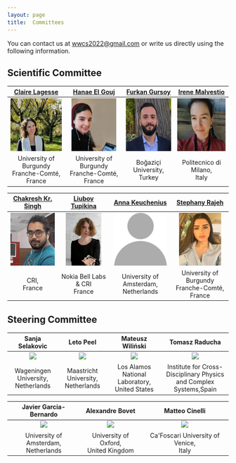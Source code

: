 ```yaml
---
layout: page
title:  Committees
---
```



You can contact us at [wwcs2022@gmail.com](mailto:wwwcs2022@gmail.com) or write us directly using the following information.

## Scientific Committee

|[Claire Lagesse](http://thema.univ-fcomte.fr/page_personnelle/clagesse)|[Hanae El Gouj](http://thema.univ-fcomte.fr/page_personnelle/hanae)|[Furkan Gursoy](https://furkangursoy.github.io)|[Irene Malvestio](https://www.som.polimi.it/people/malvestio-irene/)|
|:-------------------------:|:-------------------------:|:-------------------------:|:-------------------------:|
|<img src="/assets/image/claire.jpg" height="120px"  />|<img src="/assets/image/hanae.jpg" height="120px"  />|<img src="/assets/image/furkan.png" height="120px"  />|<img src="/assets/image/irene_malvestio.jpg" height="120px"  /> | 
|University of Burgundy <br> Franche-Comté, France|University of Burgundy <br> Franche-Comté, France|Boğaziçi University, <br> Turkey|Politecnico di Milano, <br> Italy|

|[Chakresh Kr. Singh](https://chakreshiitgn.github.io/)|[Liubov Tupikina](https://sites.google.com/view/liubovkmatematike/)|[Anna Keuchenius](https://www.uva.nl/en/profile/k/e/a.keuchenius/a.keuchenius.html)|[Stephany Rajeh](https://lib.u-bourgogne.fr/en/equipe/rajeh-stephany-2)|
|:-------------------------:|:-------------------------:|:-------------------------:|:-------------------------:|
|<img src="/assets/image/chakresh.png" height="120px"  />|<img src="/assets/image/liubov.png" height="120px"  />|<img src="/assets/image/blank.png" height="120px"  /> |<img src="/assets/image/StephanyRajeh.jpg" height="120px"  />|
|CRI, <br> France|Nokia Bell Labs & CRI <br> France|University of Amsterdam, <br> Netherlands|University of Burgundy <br> Franche-Comté, France|


## Steering Committee

|Sanja Selakovic|Leto Peel|Mateusz Wiliński|Tomasz Raducha|
|:-------------------------:|:-------------------------:|:-------------------------:|:-------------------------:|
|<img src="/assets/image/sanja_150.jpg" height="120px" /> | <img src="/assets/image/leopen_150.jpg" height="120px" /> | <img src="/assets/image/mateusz_150.jpg" height="120px"  /> | <img src="/assets/image/tomasz.jpg" height="120px"  />|
|Wageningen University, <br> Netherlands|Maastricht University, <br> Netherlands|Los Alamos National Laboratory, <br> United States|Institute for Cross-Disciplinary Physics <br> and Complex Systems,Spain|

|Javier Garcia-Bernardo|Alexandre Bovet|Matteo Cinelli|
|:-------------------------:|:-------------------------:|:-------------------------:|
|<img src="/assets/image/javier_150.jpg" height="120px" /> | <img src="/assets/image/alex.jpg" height="120px"/> | <img src="/assets/image/matteo.jpg" height="120px"  />|
|University of Amsterdam, <br> Netherlands| University of Oxford, <br> United Kingdom|Ca'Foscari University of Venice, <br> Italy|

